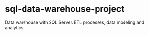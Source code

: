 # sql-data-warehouse-project
Data warehouse with SQL Server. ETL processes, data modeling and analytics.

